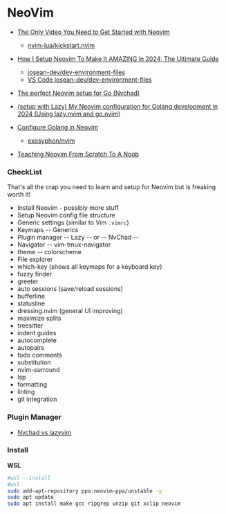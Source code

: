 NeoVim
======


* [The Only Video You Need to Get Started with Neovim](https://www.youtube.com/watch?v=m8C0Cq9Uv9o)
    * [nvim-lua/kickstart.nvim](https://github.com/nvim-lua/kickstart.nvim)
* [How I Setup Neovim To Make It AMAZING in 2024: The Ultimate Guide](https://www.youtube.com/watch?v=6pAG3BHurdM)
    * [josean-dev/dev-environment-files](https://github.com/josean-dev/dev-environment-files/tree/main)
    * [VS Code josean-dev/dev-environment-files](https://github.com/auth/github_editor?redirect=%2Fjosean-dev%2Fdev-environment-files%2Fblob%2Fmain%2F.config%2Fnvim%2Flua%2Fjosean%2Fplugins%2Finit.lua&requestId=37c20ea5-fdb2-4ebe-9d5e-93652dc34e4b)

* [The perfect Neovim setup for Go (Nvchad) ](https://www.youtube.com/watch?v=i04sSQjd-qo)
* [(setup with Lazy) My Neovim configuration for Golang development in 2024 (Using lazy.nvim and go.nvim)](https://www.youtube.com/watch?v=n5_WLgxwkU8)
* [Configure Golang in Neovim](https://www.youtube.com/watch?v=EgwiPok2nbU)
    * [exosyphon/nvim](https://github.com/exosyphon/nvim)


* [Teaching Neovim From Scratch To A Noob](https://www.youtube.com/watch?v=-ybCiHPWKNA)

### CheckList

That's all the crap you need to learn and setup for Neovim but is freaking worth it!

* Install Neovim - possibly more stuff
* Setup Neovim config file structure
* Generic settings (similar to Vim `.vimrc`)
* Keymaps -- Generics
* Plugin manager -- Lazy -- or -- NvChad --
* Navigator -- vim-tmux-navigator
* theme -- colorscheme
* File explorer
* which-key (shows all keymaps for a keyboard key)
* fuzzy finder
* greeter
* auto sessions (save/reload sessions)
* bufferline
* statusline
* dressing.nvim (general UI improving)
* maximize splits
* treesitter
* indent guides
* autocomplete
* autopairs
* todo comments
* substitution
* nvim-surround
* lsp 
* formatting
* linting
* git integration


### Plugin Manager

* [Nvchad vs lazyvim](https://www.reddit.com/r/neovim/comments/1b0llw7/nvchad_vs_lazyvim/)

### Install

**WSL**

```bash
#wsl --install
#wsl
sudo add-apt-repository ppa:neovim-ppa/unstable -y
sudo apt update
sudo apt install make gcc ripgrep unzip git xclip neovim
```
